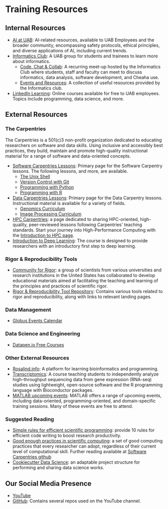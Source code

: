 # Training Resources

## Internal Resources

- [AI at UAB](https://www.uab.edu/ai/): AI-related resources, available to UAB Employees and the broader community, encompassing safety protocols, ethical principles, and diverse applications of AI, including current trends.
- [Informatics Club](https://uab.campuslabs.com/engage/organization/informaticsclub): A UAB group for students and trainees to learn more about informatics.
    - [Code, Chat & Collab](https://calendar.uab.edu/event/code_chat_collab_5718): A recurring meet-up hosted by the Informatics Club where students, staff and faculty can meet to discuss informatics, data analysis, software development, and Cheaha use.
    - [Events and Resources](https://lnk.bio/5nl5): A collection of useful resources provided by the Informatics club.
- [LinkedIn Learning](https://www.uab.edu/linkedinlearning/): Online courses available for free to UAB employees. Topics include programming, data science, and more.

## External Resources

### The Carpentries

The Carpentries is a 501(c)3 non-profit organization dedicated to educating researchers on software and data skills. Using inclusive and accessibly best practices, they build, maintain and promote high-quality instructional material for a range of software and data-oriented concepts.

- [Software Carpentries Lessons](https://software-carpentry.org/lessons/): Primary page for the Software Carpentry lessons. The following lessons, and more, are available.
    - [The Unix Shell](https://swcarpentry.github.io/shell-novice/)
    - [Version Control with Git](https://swcarpentry.github.io/git-novice/)
    - [Programming with Python](https://swcarpentry.github.io/python-novice-inflammation/)
    - [Programming with R](https://swcarpentry.github.io/r-novice-inflammation/)
- [Data Carpentries Lessons](https://datacarpentry.org/lessons/): Primary page for the Data Carpentry lessons. Instructional material is available for a variety of fields.
    - [Genomics Curriculum](https://datacarpentry.org/lessons/#genomics-workshop)
    - [Image Processing Curriculum](https://datacarpentry.org/lessons/#image-processing-curriculum)
- [HPC Carpentries](https://www.hpc-carpentry.org/community-lessons/): a page dedicated to sharing HPC-oriented, high-quality, peer-reviewed lessons following Carpentries' teaching standards. Start your journey into High-Performance Computing with the [Introduction to HPC page](https://carpentries-incubator.github.io/hpc-intro/).
- [Introduction to Deep Learning](https://carpentries-lab.github.io/deep-learning-intro/): The course is designed to provide researchers with an introductory first step to deep learning.

### Rigor & Reproducibility Tools

- [Community for Rigor](https://www.c4r.io/): a group of scientists from various universities and research institutions in the United States has collaborated to develop educational materials aimed at facilitating the teaching and learning of the principles and practices of scientific rigor.
- [Rigor & Reproducibility Tool Repository](https://c4r.io/new-tool-repo/): Contains various tools related to rigor and reproducibility, along with links to relevant landing pages.

### Data Management

- [Globus Events Calendar](https://www.globus.org/events/)

### Data Science and Engineering

- [Datapen.io Free Courses](https://www.datapen.io/resources/free-course-resources)

### Other External Resources

- [Rosalind.info](https://rosalind.info/problems/locations/): A platform for learning bioinformatics and programming.
- [Transcriptomics](https://diytranscriptomics.com/): A course teaching students to independently analyze high-throughput sequencing data from gene expression (RNA-seq) studies using lightweight, open-source software and the R programming language with Bioconductor packages.
- [MATLAB upcoming events](https://www.mathworks.com/company/events/search.html): MATLAB offers a range of upcoming events, including data-oriented, programming-oriented, and domain-specific training sessions. Many of these events are free to attend.

### Suggested Reading

- [Simple rules for efficient scientific programming](https://doi.org/10.1371/journal.pcbi.1008549): provide 10 rules for efficient code writing to boost research productivity.
- [Good enough practices in scientific computing](https://journals.plos.org/ploscompbiol/article?id=10.1371/journal.pcbi.1005510): a set of good computing practices that every researcher can adopt, regardless of their current level of computational skill. Further reading available at [Software Carpentries github](https://github.com/swcarpentry/good-enough-practices-in-scientific-computing/blob/gh-pages/good-enough-practices-for-scientific-computing.pdf)
- [Cookiecutter Data Science](https://drivendata.github.io/cookiecutter-data-science/): an adaptable project structure for performing and sharing data science works.

## Our Social Media Presence

- [YouTube](https://www.youtube.com/channel/UCZoOS2e699Ge0DND1oy1BJQ)
- [GitHub](https://github.com/uabrc): Contains several repos used on the YouTube channel.
